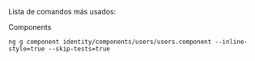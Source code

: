 Lista de comandos más usados:

Components
```
ng g component identity/components/users/users.component --inline-style=true --skip-tests=true

```